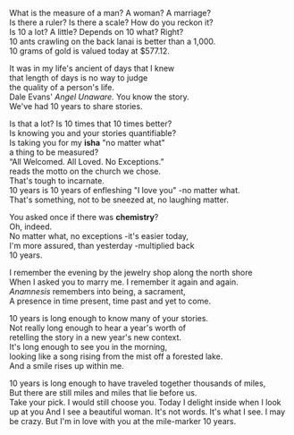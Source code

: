 What is the measure of a man? A woman? A marriage?  
Is there a ruler? Is there a scale? How do you reckon it?  
Is 10 a lot? A little? Depends on 10 what? Right?  
10 ants crawling on the back lanai is better than a 1,000.  
10 grams of gold is valued today at $577.12.

It was in my life's ancient of days that I knew  
that length of days is no way to judge   
the quality of a person's life.  
Dale Evans' *Angel Unaware.* You know the story.  
We've had 10 years to share stories.

Is that a lot? Is 10 times that 10 times better?  
Is knowing you and your stories quantifiable?  
Is taking you for my **isha** "no matter what"   
a thing to be measured?  
“All Welcomed. All Loved. No Exceptions.”  
reads the motto on the church we chose.  
That's tough to incarnate.  
10 years is 10 years of enfleshing "I love you" -no matter what.  
That's something, not to be sneezed at, no laughing matter.

You asked once if there was **chemistry**?   
Oh, indeed.  
No matter what, no exceptions -it's easier today,   
I'm more assured, than yesterday -multiplied back  
10 years.

I remember the evening by the jewelry shop along the north shore  
When I asked you to marry me. I remember it again and again.  
*Anamnesis* remembers into being, a sacrament,   
A presence in time present, time past and yet to come.

10 years is long enough to know many of your stories.  
Not really long enough to hear a year's worth of   
retelling the story in a new year's new context.  
It's long enough to see you in the morning,   
looking like a song rising from the mist off a forested lake.  
And a smile rises up within me.

10 years is long enough to have traveled together thousands of miles,  
But there are still miles and miles that lie before us.   
Take your pick. I would still choose you.
Today I delight inside when I look up at you
And I see a beautiful woman.
It's not words. It's what I see. I may be crazy.
But I'm in love with you at the mile-marker
10 years.
